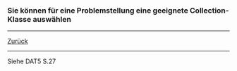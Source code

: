 ### Sie können für eine Problemstellung eine geeignete Collection-Klasse auswählen

---

[Zurück](700datenstrukturen.md)


---
Siehe DAT5 S.27

